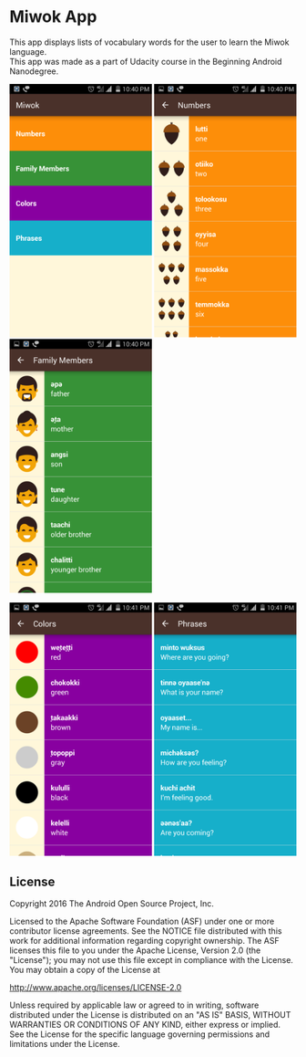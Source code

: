 Miwok App
===================================

This app displays lists of vocabulary words for the user to learn the Miwok language.
</br>
This app was made as a part of Udacity course in the Beginning Android Nanodegree.


<p>
<img alt="App image" src="app/src/main/res/drawable-xxxhdpi/miwok.png" width="250">
<img alt="App image" src="app/src/main/res/drawable-xxxhdpi/numbers.png" width="250">
<img alt="App image" src="app/src/main/res/drawable-xxxhdpi/family.png" width="250"></p>
<p>
<img alt="App image" src="app/src/main/res/drawable-xxxhdpi/colours.png" width="250">
<img alt="App image" src="app/src/main/res/drawable-xxxhdpi/phrases.png" width="250"></p>


License
-------

Copyright 2016 The Android Open Source Project, Inc.

Licensed to the Apache Software Foundation (ASF) under one or more contributor
license agreements.  See the NOTICE file distributed with this work for
additional information regarding copyright ownership.  The ASF licenses this
file to you under the Apache License, Version 2.0 (the "License"); you may not
use this file except in compliance with the License.  You may obtain a copy of
the License at

http://www.apache.org/licenses/LICENSE-2.0

Unless required by applicable law or agreed to in writing, software
distributed under the License is distributed on an "AS IS" BASIS, WITHOUT
WARRANTIES OR CONDITIONS OF ANY KIND, either express or implied.  See the
License for the specific language governing permissions and limitations under
the License.
